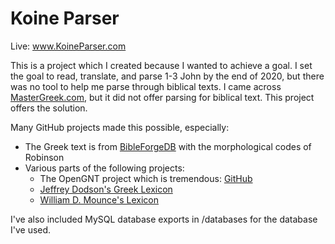 # Koine Parser

Live: www.KoineParser.com

This is a project which I created because I wanted to achieve a goal. I set the goal to read, translate, and parse 1-3 John by the end of 2020, but there was no tool to help me parse through biblical texts.
I came across [MasterGreek.com](https://mastergreek.com), but it did not offer parsing for biblical text. This project offers the solution.

Many GitHub projects made this possible, especially:
<ul>
  <li>The Greek text is from <a href="https://github.com/bibleforge/BibleForgeDB">BibleForgeDB</a> with the
      morphological codes of Robinson
    </li>
    <li>
      Various parts of the following projects:
      <ul>
        <li>The OpenGNT project which is tremendous: <a href="https://github.com/eliranwong/OpenGNT">GitHub</a>
        </li>
        <li><a href="https://github.com/biblicalhumanities/Dodson-Greek-Lexicon">Jeffrey Dodson's Greek Lexicon</a></li>
        <li><a href="https://github.com/billmounce/dictionary">William D. Mounce's Lexicon</a></li>
      </ul>
    </li>
  </ul>

I've also included MySQL database exports in /databases for the database I've used.
